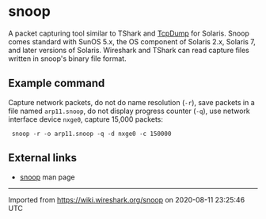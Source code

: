 # snoop

A packet capturing tool similar to TShark and [TcpDump](/TcpDump) for Solaris. Snoop comes standard with SunOS 5.x, the OS component of Solaris 2.x, Solaris 7, and later versions of Solaris. Wireshark and TShark can read capture files written in snoop's binary file format.

## Example command

Capture network packets, do not do name resolution (`-r`), save packets in a file named `arp11.snoop`, do not display progress counter (`-q`), use network interface device `nxge0`, capture 15,000 packets:

``` 
 snoop -r -o arp11.snoop -q -d nxge0 -c 150000
```

## External links

  - [snoop](http://download.oracle.com/docs/cd/E19253-01/816-5166/snoop-1m/index.html) man page

---

Imported from https://wiki.wireshark.org/snoop on 2020-08-11 23:25:46 UTC
